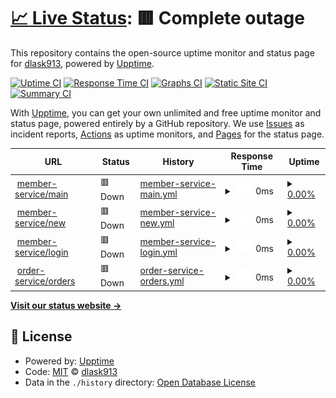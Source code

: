 # [📈 Live Status](https://uptime.ecommerce.com): <!--live status--> **🟥 Complete outage**

This repository contains the open-source uptime monitor and status page for [dlask913](https://uptime.ecommerce.com), powered by [Upptime](https://github.com/upptime/upptime).

[![Uptime CI](https://github.com/dlask913/upptime/workflows/Uptime%20CI/badge.svg)](https://github.com/dlask913/upptime/actions?query=workflow%3A%22Uptime+CI%22)
[![Response Time CI](https://github.com/dlask913/upptime/workflows/Response%20Time%20CI/badge.svg)](https://github.com/dlask913/upptime/actions?query=workflow%3A%22Response+Time+CI%22)
[![Graphs CI](https://github.com/dlask913/upptime/workflows/Graphs%20CI/badge.svg)](https://github.com/dlask913/upptime/actions?query=workflow%3A%22Graphs+CI%22)
[![Static Site CI](https://github.com/dlask913/upptime/workflows/Static%20Site%20CI/badge.svg)](https://github.com/dlask913/upptime/actions?query=workflow%3A%22Static+Site+CI%22)
[![Summary CI](https://github.com/dlask913/upptime/workflows/Summary%20CI/badge.svg)](https://github.com/dlask913/upptime/actions?query=workflow%3A%22Summary+CI%22)

With [Upptime](https://upptime.js.org), you can get your own unlimited and free uptime monitor and status page, powered entirely by a GitHub repository. We use [Issues](https://github.com/dlask913/upptime/issues) as incident reports, [Actions](https://github.com/dlask913/upptime/actions) as uptime monitors, and [Pages](https://uptime.ecommerce.com) for the status page.

<!--start: status pages-->
<!-- This summary is generated by Upptime (https://github.com/upptime/upptime) -->
<!-- Do not edit this manually, your changes will be overwritten -->
<!-- prettier-ignore -->
| URL | Status | History | Response Time | Uptime |
| --- | ------ | ------- | ------------- | ------ |
| <img alt="" src="https://icons.duckduckgo.com/ip3/ec2-43-200-95-178.ap-northeast-2.compute.amazonaws.com.ico" height="13"> [member-service/main](http://ec2-43-200-95-178.ap-northeast-2.compute.amazonaws.com:8000/member-service/main) | 🟥 Down | [member-service-main.yml](https://github.com/dlask913/upptime/commits/HEAD/history/member-service-main.yml) | <details><summary><img alt="Response time graph" src="./graphs/member-service-main/response-time-week.png" height="20"> 0ms</summary><br><a href="https://dlask913.github.io/upptime/history/member-service-main"><img alt="Response time 375" src="https://img.shields.io/endpoint?url=https%3A%2F%2Fraw.githubusercontent.com%2Fdlask913%2Fupptime%2FHEAD%2Fapi%2Fmember-service-main%2Fresponse-time.json"></a><br><a href="https://dlask913.github.io/upptime/history/member-service-main"><img alt="24-hour response time 0" src="https://img.shields.io/endpoint?url=https%3A%2F%2Fraw.githubusercontent.com%2Fdlask913%2Fupptime%2FHEAD%2Fapi%2Fmember-service-main%2Fresponse-time-day.json"></a><br><a href="https://dlask913.github.io/upptime/history/member-service-main"><img alt="7-day response time 0" src="https://img.shields.io/endpoint?url=https%3A%2F%2Fraw.githubusercontent.com%2Fdlask913%2Fupptime%2FHEAD%2Fapi%2Fmember-service-main%2Fresponse-time-week.json"></a><br><a href="https://dlask913.github.io/upptime/history/member-service-main"><img alt="30-day response time 375" src="https://img.shields.io/endpoint?url=https%3A%2F%2Fraw.githubusercontent.com%2Fdlask913%2Fupptime%2FHEAD%2Fapi%2Fmember-service-main%2Fresponse-time-month.json"></a><br><a href="https://dlask913.github.io/upptime/history/member-service-main"><img alt="1-year response time 375" src="https://img.shields.io/endpoint?url=https%3A%2F%2Fraw.githubusercontent.com%2Fdlask913%2Fupptime%2FHEAD%2Fapi%2Fmember-service-main%2Fresponse-time-year.json"></a></details> | <details><summary><a href="https://dlask913.github.io/upptime/history/member-service-main">0.00%</a></summary><a href="https://dlask913.github.io/upptime/history/member-service-main"><img alt="All-time uptime 30.94%" src="https://img.shields.io/endpoint?url=https%3A%2F%2Fraw.githubusercontent.com%2Fdlask913%2Fupptime%2FHEAD%2Fapi%2Fmember-service-main%2Fuptime.json"></a><br><a href="https://dlask913.github.io/upptime/history/member-service-main"><img alt="24-hour uptime 0.00%" src="https://img.shields.io/endpoint?url=https%3A%2F%2Fraw.githubusercontent.com%2Fdlask913%2Fupptime%2FHEAD%2Fapi%2Fmember-service-main%2Fuptime-day.json"></a><br><a href="https://dlask913.github.io/upptime/history/member-service-main"><img alt="7-day uptime 0.00%" src="https://img.shields.io/endpoint?url=https%3A%2F%2Fraw.githubusercontent.com%2Fdlask913%2Fupptime%2FHEAD%2Fapi%2Fmember-service-main%2Fuptime-week.json"></a><br><a href="https://dlask913.github.io/upptime/history/member-service-main"><img alt="30-day uptime 30.94%" src="https://img.shields.io/endpoint?url=https%3A%2F%2Fraw.githubusercontent.com%2Fdlask913%2Fupptime%2FHEAD%2Fapi%2Fmember-service-main%2Fuptime-month.json"></a><br><a href="https://dlask913.github.io/upptime/history/member-service-main"><img alt="1-year uptime 30.94%" src="https://img.shields.io/endpoint?url=https%3A%2F%2Fraw.githubusercontent.com%2Fdlask913%2Fupptime%2FHEAD%2Fapi%2Fmember-service-main%2Fuptime-year.json"></a></details>
| <img alt="" src="https://icons.duckduckgo.com/ip3/ec2-43-200-95-178.ap-northeast-2.compute.amazonaws.com.ico" height="13"> [member-service/new](http://ec2-43-200-95-178.ap-northeast-2.compute.amazonaws.com:8000/member-service/new) | 🟥 Down | [member-service-new.yml](https://github.com/dlask913/upptime/commits/HEAD/history/member-service-new.yml) | <details><summary><img alt="Response time graph" src="./graphs/member-service-new/response-time-week.png" height="20"> 0ms</summary><br><a href="https://dlask913.github.io/upptime/history/member-service-new"><img alt="Response time 171" src="https://img.shields.io/endpoint?url=https%3A%2F%2Fraw.githubusercontent.com%2Fdlask913%2Fupptime%2FHEAD%2Fapi%2Fmember-service-new%2Fresponse-time.json"></a><br><a href="https://dlask913.github.io/upptime/history/member-service-new"><img alt="24-hour response time 0" src="https://img.shields.io/endpoint?url=https%3A%2F%2Fraw.githubusercontent.com%2Fdlask913%2Fupptime%2FHEAD%2Fapi%2Fmember-service-new%2Fresponse-time-day.json"></a><br><a href="https://dlask913.github.io/upptime/history/member-service-new"><img alt="7-day response time 0" src="https://img.shields.io/endpoint?url=https%3A%2F%2Fraw.githubusercontent.com%2Fdlask913%2Fupptime%2FHEAD%2Fapi%2Fmember-service-new%2Fresponse-time-week.json"></a><br><a href="https://dlask913.github.io/upptime/history/member-service-new"><img alt="30-day response time 171" src="https://img.shields.io/endpoint?url=https%3A%2F%2Fraw.githubusercontent.com%2Fdlask913%2Fupptime%2FHEAD%2Fapi%2Fmember-service-new%2Fresponse-time-month.json"></a><br><a href="https://dlask913.github.io/upptime/history/member-service-new"><img alt="1-year response time 171" src="https://img.shields.io/endpoint?url=https%3A%2F%2Fraw.githubusercontent.com%2Fdlask913%2Fupptime%2FHEAD%2Fapi%2Fmember-service-new%2Fresponse-time-year.json"></a></details> | <details><summary><a href="https://dlask913.github.io/upptime/history/member-service-new">0.00%</a></summary><a href="https://dlask913.github.io/upptime/history/member-service-new"><img alt="All-time uptime 30.95%" src="https://img.shields.io/endpoint?url=https%3A%2F%2Fraw.githubusercontent.com%2Fdlask913%2Fupptime%2FHEAD%2Fapi%2Fmember-service-new%2Fuptime.json"></a><br><a href="https://dlask913.github.io/upptime/history/member-service-new"><img alt="24-hour uptime 0.00%" src="https://img.shields.io/endpoint?url=https%3A%2F%2Fraw.githubusercontent.com%2Fdlask913%2Fupptime%2FHEAD%2Fapi%2Fmember-service-new%2Fuptime-day.json"></a><br><a href="https://dlask913.github.io/upptime/history/member-service-new"><img alt="7-day uptime 0.00%" src="https://img.shields.io/endpoint?url=https%3A%2F%2Fraw.githubusercontent.com%2Fdlask913%2Fupptime%2FHEAD%2Fapi%2Fmember-service-new%2Fuptime-week.json"></a><br><a href="https://dlask913.github.io/upptime/history/member-service-new"><img alt="30-day uptime 30.95%" src="https://img.shields.io/endpoint?url=https%3A%2F%2Fraw.githubusercontent.com%2Fdlask913%2Fupptime%2FHEAD%2Fapi%2Fmember-service-new%2Fuptime-month.json"></a><br><a href="https://dlask913.github.io/upptime/history/member-service-new"><img alt="1-year uptime 30.95%" src="https://img.shields.io/endpoint?url=https%3A%2F%2Fraw.githubusercontent.com%2Fdlask913%2Fupptime%2FHEAD%2Fapi%2Fmember-service-new%2Fuptime-year.json"></a></details>
| <img alt="" src="https://icons.duckduckgo.com/ip3/ec2-43-200-95-178.ap-northeast-2.compute.amazonaws.com.ico" height="13"> [member-service/login](http://ec2-43-200-95-178.ap-northeast-2.compute.amazonaws.com:8000/member-service/login) | 🟥 Down | [member-service-login.yml](https://github.com/dlask913/upptime/commits/HEAD/history/member-service-login.yml) | <details><summary><img alt="Response time graph" src="./graphs/member-service-login/response-time-week.png" height="20"> 0ms</summary><br><a href="https://dlask913.github.io/upptime/history/member-service-login"><img alt="Response time 172" src="https://img.shields.io/endpoint?url=https%3A%2F%2Fraw.githubusercontent.com%2Fdlask913%2Fupptime%2FHEAD%2Fapi%2Fmember-service-login%2Fresponse-time.json"></a><br><a href="https://dlask913.github.io/upptime/history/member-service-login"><img alt="24-hour response time 0" src="https://img.shields.io/endpoint?url=https%3A%2F%2Fraw.githubusercontent.com%2Fdlask913%2Fupptime%2FHEAD%2Fapi%2Fmember-service-login%2Fresponse-time-day.json"></a><br><a href="https://dlask913.github.io/upptime/history/member-service-login"><img alt="7-day response time 0" src="https://img.shields.io/endpoint?url=https%3A%2F%2Fraw.githubusercontent.com%2Fdlask913%2Fupptime%2FHEAD%2Fapi%2Fmember-service-login%2Fresponse-time-week.json"></a><br><a href="https://dlask913.github.io/upptime/history/member-service-login"><img alt="30-day response time 172" src="https://img.shields.io/endpoint?url=https%3A%2F%2Fraw.githubusercontent.com%2Fdlask913%2Fupptime%2FHEAD%2Fapi%2Fmember-service-login%2Fresponse-time-month.json"></a><br><a href="https://dlask913.github.io/upptime/history/member-service-login"><img alt="1-year response time 172" src="https://img.shields.io/endpoint?url=https%3A%2F%2Fraw.githubusercontent.com%2Fdlask913%2Fupptime%2FHEAD%2Fapi%2Fmember-service-login%2Fresponse-time-year.json"></a></details> | <details><summary><a href="https://dlask913.github.io/upptime/history/member-service-login">0.00%</a></summary><a href="https://dlask913.github.io/upptime/history/member-service-login"><img alt="All-time uptime 30.95%" src="https://img.shields.io/endpoint?url=https%3A%2F%2Fraw.githubusercontent.com%2Fdlask913%2Fupptime%2FHEAD%2Fapi%2Fmember-service-login%2Fuptime.json"></a><br><a href="https://dlask913.github.io/upptime/history/member-service-login"><img alt="24-hour uptime 0.00%" src="https://img.shields.io/endpoint?url=https%3A%2F%2Fraw.githubusercontent.com%2Fdlask913%2Fupptime%2FHEAD%2Fapi%2Fmember-service-login%2Fuptime-day.json"></a><br><a href="https://dlask913.github.io/upptime/history/member-service-login"><img alt="7-day uptime 0.00%" src="https://img.shields.io/endpoint?url=https%3A%2F%2Fraw.githubusercontent.com%2Fdlask913%2Fupptime%2FHEAD%2Fapi%2Fmember-service-login%2Fuptime-week.json"></a><br><a href="https://dlask913.github.io/upptime/history/member-service-login"><img alt="30-day uptime 30.95%" src="https://img.shields.io/endpoint?url=https%3A%2F%2Fraw.githubusercontent.com%2Fdlask913%2Fupptime%2FHEAD%2Fapi%2Fmember-service-login%2Fuptime-month.json"></a><br><a href="https://dlask913.github.io/upptime/history/member-service-login"><img alt="1-year uptime 30.95%" src="https://img.shields.io/endpoint?url=https%3A%2F%2Fraw.githubusercontent.com%2Fdlask913%2Fupptime%2FHEAD%2Fapi%2Fmember-service-login%2Fuptime-year.json"></a></details>
| <img alt="" src="https://icons.duckduckgo.com/ip3/ec2-43-200-95-178.ap-northeast-2.compute.amazonaws.com.ico" height="13"> [order-service/orders](http://ec2-43-200-95-178.ap-northeast-2.compute.amazonaws.com:8000/order-service/orders/**) | 🟥 Down | [order-service-orders.yml](https://github.com/dlask913/upptime/commits/HEAD/history/order-service-orders.yml) | <details><summary><img alt="Response time graph" src="./graphs/order-service-orders/response-time-week.png" height="20"> 0ms</summary><br><a href="https://dlask913.github.io/upptime/history/order-service-orders"><img alt="Response time 185" src="https://img.shields.io/endpoint?url=https%3A%2F%2Fraw.githubusercontent.com%2Fdlask913%2Fupptime%2FHEAD%2Fapi%2Forder-service-orders%2Fresponse-time.json"></a><br><a href="https://dlask913.github.io/upptime/history/order-service-orders"><img alt="24-hour response time 0" src="https://img.shields.io/endpoint?url=https%3A%2F%2Fraw.githubusercontent.com%2Fdlask913%2Fupptime%2FHEAD%2Fapi%2Forder-service-orders%2Fresponse-time-day.json"></a><br><a href="https://dlask913.github.io/upptime/history/order-service-orders"><img alt="7-day response time 0" src="https://img.shields.io/endpoint?url=https%3A%2F%2Fraw.githubusercontent.com%2Fdlask913%2Fupptime%2FHEAD%2Fapi%2Forder-service-orders%2Fresponse-time-week.json"></a><br><a href="https://dlask913.github.io/upptime/history/order-service-orders"><img alt="30-day response time 185" src="https://img.shields.io/endpoint?url=https%3A%2F%2Fraw.githubusercontent.com%2Fdlask913%2Fupptime%2FHEAD%2Fapi%2Forder-service-orders%2Fresponse-time-month.json"></a><br><a href="https://dlask913.github.io/upptime/history/order-service-orders"><img alt="1-year response time 185" src="https://img.shields.io/endpoint?url=https%3A%2F%2Fraw.githubusercontent.com%2Fdlask913%2Fupptime%2FHEAD%2Fapi%2Forder-service-orders%2Fresponse-time-year.json"></a></details> | <details><summary><a href="https://dlask913.github.io/upptime/history/order-service-orders">0.00%</a></summary><a href="https://dlask913.github.io/upptime/history/order-service-orders"><img alt="All-time uptime 30.95%" src="https://img.shields.io/endpoint?url=https%3A%2F%2Fraw.githubusercontent.com%2Fdlask913%2Fupptime%2FHEAD%2Fapi%2Forder-service-orders%2Fuptime.json"></a><br><a href="https://dlask913.github.io/upptime/history/order-service-orders"><img alt="24-hour uptime 0.00%" src="https://img.shields.io/endpoint?url=https%3A%2F%2Fraw.githubusercontent.com%2Fdlask913%2Fupptime%2FHEAD%2Fapi%2Forder-service-orders%2Fuptime-day.json"></a><br><a href="https://dlask913.github.io/upptime/history/order-service-orders"><img alt="7-day uptime 0.00%" src="https://img.shields.io/endpoint?url=https%3A%2F%2Fraw.githubusercontent.com%2Fdlask913%2Fupptime%2FHEAD%2Fapi%2Forder-service-orders%2Fuptime-week.json"></a><br><a href="https://dlask913.github.io/upptime/history/order-service-orders"><img alt="30-day uptime 30.95%" src="https://img.shields.io/endpoint?url=https%3A%2F%2Fraw.githubusercontent.com%2Fdlask913%2Fupptime%2FHEAD%2Fapi%2Forder-service-orders%2Fuptime-month.json"></a><br><a href="https://dlask913.github.io/upptime/history/order-service-orders"><img alt="1-year uptime 30.95%" src="https://img.shields.io/endpoint?url=https%3A%2F%2Fraw.githubusercontent.com%2Fdlask913%2Fupptime%2FHEAD%2Fapi%2Forder-service-orders%2Fuptime-year.json"></a></details>

<!--end: status pages-->

[**Visit our status website →**](https://uptime.ecommerce.com)

## 📄 License

- Powered by: [Upptime](https://github.com/upptime/upptime)
- Code: [MIT](./LICENSE) © [dlask913](https://uptime.ecommerce.com)
- Data in the `./history` directory: [Open Database License](https://opendatacommons.org/licenses/odbl/1-0/)
